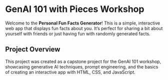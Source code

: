 # GenAI 101 with Pieces Workshop

Welcome to the **Personal Fun Facts Generator**! This is a simple, interactive web app that displays fun facts about you. It’s perfect for sharing a bit about yourself with friends or just having fun with randomly generated facts.

## Project Overview

This project was created as a capstone project for the GenAI 101 workshop, showcasing generative AI techniques, prompt engineering, and the basics of creating an interactive app with HTML, CSS, and JavaScript.


